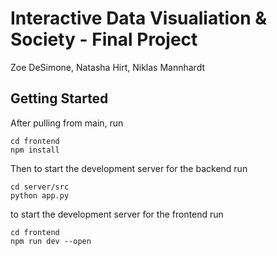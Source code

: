 # Interactive Data Visualiation & Society - Final Project
Zoe DeSimone, Natasha Hirt, Niklas Mannhardt


## Getting Started
After pulling from main, run
```
cd frontend
npm install
```

Then to start the development server for the backend run
```
cd server/src
python app.py
```

to start the development server for the frontend run
```
cd frontend
npm run dev --open
```
